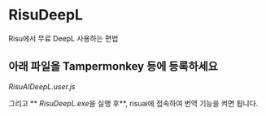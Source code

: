 # RisuDeepL
Risu에서 무료 DeepL 사용하는 편법

## 아래 파일을 Tampermonkey 등에 등록하세요
*RisuAIDeepL.user.js*

그리고 ** *RisuDeepL.exe*을 실행 후**, risuai에 접속하여 번역 기능을 켜면 됩니다.
